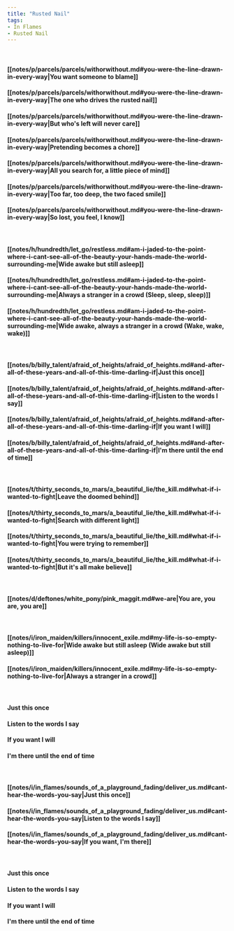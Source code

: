 ```yaml
---
title: "Rusted Nail"
tags:
- In Flames
- Rusted Nail
---
```

&nbsp;
#### [[notes/p/parcels/parcels/withorwithout.md#you-were-the-line-drawn-in-every-way|You want someone to blame]]
#### [[notes/p/parcels/parcels/withorwithout.md#you-were-the-line-drawn-in-every-way|The one who drives the rusted nail]]
#### [[notes/p/parcels/parcels/withorwithout.md#you-were-the-line-drawn-in-every-way|But who's left will never care]]
#### [[notes/p/parcels/parcels/withorwithout.md#you-were-the-line-drawn-in-every-way|Pretending becomes a chore]]
#### [[notes/p/parcels/parcels/withorwithout.md#you-were-the-line-drawn-in-every-way|All you search for, a little piece of mind]]
#### [[notes/p/parcels/parcels/withorwithout.md#you-were-the-line-drawn-in-every-way|Too far, too deep, the two faced smile]]
#### [[notes/p/parcels/parcels/withorwithout.md#you-were-the-line-drawn-in-every-way|So lost, you feel, I know]]
&nbsp;
#### [[notes/h/hundredth/let_go/restless.md#am-i-jaded-to-the-point-where-i-cant-see-all-of-the-beauty-your-hands-made-the-world-surrounding-me|Wide awake but still asleep]]
#### [[notes/h/hundredth/let_go/restless.md#am-i-jaded-to-the-point-where-i-cant-see-all-of-the-beauty-your-hands-made-the-world-surrounding-me|Always a stranger in a crowd (Sleep, sleep, sleep)]]
#### [[notes/h/hundredth/let_go/restless.md#am-i-jaded-to-the-point-where-i-cant-see-all-of-the-beauty-your-hands-made-the-world-surrounding-me|Wide awake, always a stranger in a crowd (Wake, wake, wake)]]
&nbsp;
#### [[notes/b/billy_talent/afraid_of_heights/afraid_of_heights.md#and-after-all-of-these-years-and-all-of-this-time-darling-if|Just this once]]
#### [[notes/b/billy_talent/afraid_of_heights/afraid_of_heights.md#and-after-all-of-these-years-and-all-of-this-time-darling-if|Listen to the words I say]]
#### [[notes/b/billy_talent/afraid_of_heights/afraid_of_heights.md#and-after-all-of-these-years-and-all-of-this-time-darling-if|If you want I will]]
#### [[notes/b/billy_talent/afraid_of_heights/afraid_of_heights.md#and-after-all-of-these-years-and-all-of-this-time-darling-if|I'm there until the end of time]]
&nbsp;
#### [[notes/t/thirty_seconds_to_mars/a_beautiful_lie/the_kill.md#what-if-i-wanted-to-fight|Leave the doomed behind]]
#### [[notes/t/thirty_seconds_to_mars/a_beautiful_lie/the_kill.md#what-if-i-wanted-to-fight|Search with different light]]
#### [[notes/t/thirty_seconds_to_mars/a_beautiful_lie/the_kill.md#what-if-i-wanted-to-fight|You were trying to remember]]
#### [[notes/t/thirty_seconds_to_mars/a_beautiful_lie/the_kill.md#what-if-i-wanted-to-fight|But it's all make believe]]
&nbsp;
#### [[notes/d/deftones/white_pony/pink_maggit.md#we-are|You are, you are, you are]]
&nbsp;
#### [[notes/i/iron_maiden/killers/innocent_exile.md#my-life-is-so-empty-nothing-to-live-for|Wide awake but still asleep (Wide awake but still asleep)]]
#### [[notes/i/iron_maiden/killers/innocent_exile.md#my-life-is-so-empty-nothing-to-live-for|Always a stranger in a crowd]]
&nbsp;
#### Just this once
#### Listen to the words I say
#### If you want I will
#### I'm there until the end of time
&nbsp;
#### [[notes/i/in_flames/sounds_of_a_playground_fading/deliver_us.md#cant-hear-the-words-you-say|Just this once]]
#### [[notes/i/in_flames/sounds_of_a_playground_fading/deliver_us.md#cant-hear-the-words-you-say|Listen to the words I say]]
#### [[notes/i/in_flames/sounds_of_a_playground_fading/deliver_us.md#cant-hear-the-words-you-say|If you want, I'm there]]
&nbsp;
#### Just this once
#### Listen to the words I say
#### If you want I will
#### I'm there until the end of time
